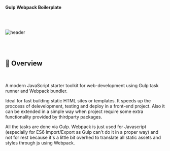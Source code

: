**Gulp Webpack Boilerplate** 

<br/>
<br/>

![header](../assets/header.png?raw=true)

<br/>
<br/>

## :tada: Overview
<br/>

A modern JavaScript starter toolkit for web-development using Gulp task runner and Webpack bundler. 
  
Ideal for fast building static HTML sites or templates. It speeds up the proccess of delevelopment, 
testing and deploy in a front-end project. Also it can be extended in a simple way when project 
require some extra functionality provided by thirdparty packages.
  
All the tasks are done via Gulp. Webpack is just used for Javascript (especially for ES6 
Import/Export as Gulp can't do it in a proper way) and not for rest because it's a little bit 
overhed to translate all static assets and styles through js using Webpack.

<br />
<br />
<br />
